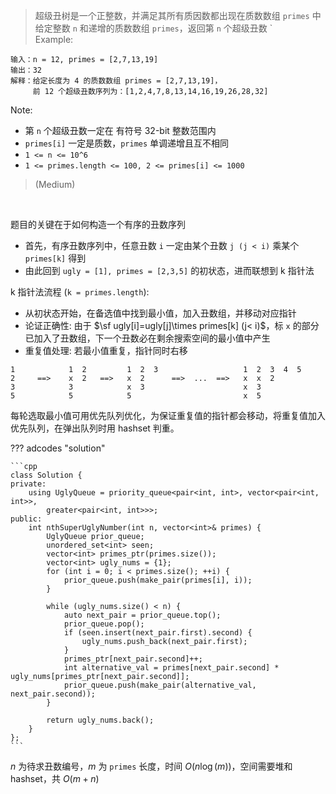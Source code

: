 <!-- prettier-ignore-start -->

> 超级丑树是一个正整数，并满足其所有质因数都出现在质数数组 `primes` 中<br>
> 给定整数 `n` 和递增的质数数组 `primes`，返回第 `n` 个超级丑数 `<br>
> Example:
```
输入：n = 12, primes = [2,7,13,19]
输出：32
解释：给定长度为 4 的质数数组 primes = [2,7,13,19]，
     前 12 个超级丑数序列为：[1,2,4,7,8,13,14,16,19,26,28,32]
```
Note:
>
-   第 `n` 个超级丑数一定在 有符号 32-bit 整数范围内
-   `primes[i]` 一定是质数，`primes` 单调递增且互不相同
-   `1 <= n <= 10^6`
-   `1 <= primes.length <= 100, 2 <= primes[i] <= 1000`
>
 > (Medium)

<!-- prettier-ignore-end -->

<br>

题目的关键在于如何构造一个有序的丑数序列

-   首先，有序丑数序列中，任意丑数 `i` 一定由某个丑数 `j (j < i)` 乘某个 `primes[k]` 得到
-   由此回到 `ugly = [1], primes = [2,3,5]` 的初状态，进而联想到 k 指针法

k 指针法流程 (`k = primes.length`):

-   从初状态开始，在备选值中找到最小值，加入丑数组，并移动对应指针
-   论证正确性: 由于 $\sf ugly[i]=ugly[j]\times primes[k] (j< i)$，标 `x` 的部分已加入了丑数组，下一个丑数必在剩余搜索空间的最小值中产生
-   重复值处理: 若最小值重复，指针同时右移

```
1            1  2         1  2  3                   1  2  3  4  5
2     ==>    x  2   ==>   x  2      ==>  ...  ==>   x  x  2
3            3            x  3                      x  3
5            5            5                         x  5
```

每轮选取最小值可用优先队列优化，为保证重复值的指针都会移动，将重复值加入优先队列，在弹出队列时用 hashset 判重。

??? adcodes "solution"

    ```cpp
    class Solution {
    private:
        using UglyQueue = priority_queue<pair<int, int>, vector<pair<int, int>>,
            greater<pair<int, int>>>;
    public:
        int nthSuperUglyNumber(int n, vector<int>& primes) {
            UglyQueue prior_queue;
            unordered_set<int> seen;
            vector<int> primes_ptr(primes.size());
            vector<int> ugly_nums = {1};
            for (int i = 0; i < primes.size(); ++i) {
                prior_queue.push(make_pair(primes[i], i));
            }

            while (ugly_nums.size() < n) {
                auto next_pair = prior_queue.top();
                prior_queue.pop();
                if (seen.insert(next_pair.first).second) {
                    ugly_nums.push_back(next_pair.first);
                }
                primes_ptr[next_pair.second]++;
                int alternative_val = primes[next_pair.second] * ugly_nums[primes_ptr[next_pair.second]];
                prior_queue.push(make_pair(alternative_val, next_pair.second));
            }

            return ugly_nums.back();
        }
    };
    ```

$n$ 为待求丑数编号，$m$ 为 `primes` 长度，时间 $O(n\log(m))$，空间需要堆和 hashset，共 $O(m+n)$
